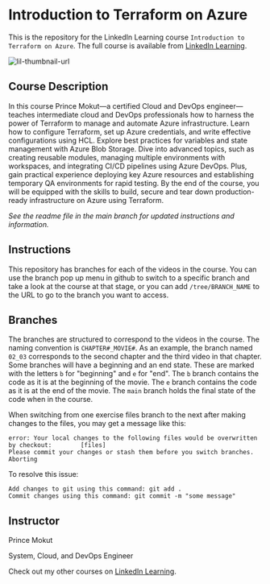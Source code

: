 # Introduction to Terraform on Azure
This is the repository for the LinkedIn Learning course `Introduction to Terraform on Azure`. The full course is available from [LinkedIn Learning][lil-course-url].

![lil-thumbnail-url]

## Course Description

In this course Prince Mokut—a certified Cloud and DevOps engineer—teaches intermediate cloud and DevOps professionals how to harness the power of Terraform to manage and automate Azure infrastructure. Learn how to configure Terraform, set up Azure credentials, and write effective configurations using HCL. Explore best practices for variables and state management with Azure Blob Storage. Dive into advanced topics, such as creating reusable modules, managing multiple environments with workspaces, and integrating CI/CD pipelines using Azure DevOps. Plus, gain practical experience deploying key Azure resources and establishing temporary QA environments for rapid testing. By the end of the course, you will be equipped with the skills to build, secure and tear down production-ready infrastructure on Azure using Terraform.

_See the readme file in the main branch for updated instructions and information._
## Instructions
This repository has branches for each of the videos in the course. You can use the branch pop up menu in github to switch to a specific branch and take a look at the course at that stage, or you can add `/tree/BRANCH_NAME` to the URL to go to the branch you want to access.

## Branches
The branches are structured to correspond to the videos in the course. The naming convention is `CHAPTER#_MOVIE#`. As an example, the branch named `02_03` corresponds to the second chapter and the third video in that chapter. 
Some branches will have a beginning and an end state. These are marked with the letters `b` for "beginning" and `e` for "end". The `b` branch contains the code as it is at the beginning of the movie. The `e` branch contains the code as it is at the end of the movie. The `main` branch holds the final state of the code when in the course.

When switching from one exercise files branch to the next after making changes to the files, you may get a message like this:

    error: Your local changes to the following files would be overwritten by checkout:        [files]
    Please commit your changes or stash them before you switch branches.
    Aborting

To resolve this issue:
	
    Add changes to git using this command: git add .
	Commit changes using this command: git commit -m "some message"

## Instructor

Prince Mokut

System, Cloud, and DevOps Engineer               

Check out my other courses on [LinkedIn Learning](https://www.linkedin.com/learning/instructors/prince-mokut?u=104).


[0]: # (Replace these placeholder URLs with actual course URLs)

[lil-course-url]: https://www.linkedin.com/learning/introduction-to-terraform-on-azure-29753110
[lil-thumbnail-url]: https://media.licdn.com/dms/image/v2/D4D0DAQFVJosgL7pnqw/learning-public-crop_675_1200/B4DZjy3oLBIcAY-/0/1756421325814?e=2147483647&v=beta&t=3fXEqG_By26gaNHjUNHxSGHHE7AxpfTQZ_LfmanfuNg

